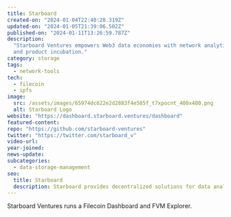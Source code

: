```yaml
---
title: Starboard
created-on: "2024-01-04T22:40:28.319Z"
updated-on: "2024-01-05T21:39:06.502Z"
published-on: "2024-01-11T13:26:59.787Z"
description:
  "Starboard Ventures empowers Web3 data economies with network analytics
  and product incubation."
category: storage
tags:
  - network-tools
tech:
  - filecoin
  - ipfs
image:
  src: /assets/images/65974dc622e2d2883f4e585f_t7xpocnt_400x400.png
  alt: Starboard Logo
website: "https://dashboard.starboard.ventures/dashboard"
featured-content:
repo: "https://github.com/starboard-ventures"
twitter: "https://twitter.com/starboard_v"
video-url:
year-joined:
news-update:
subcategories:
  - data-storage-management
seo:
  title: Starboard
  description: Starboard provides decentralized solutions for data analysis and management.
---
```


Starboard Ventures runs a Filecoin Dashboard and FVM Explorer.
